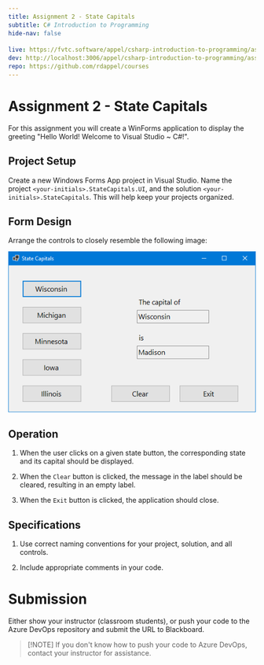 ```yaml
---
title: Assignment 2 - State Capitals
subtitle: C# Introduction to Programming
hide-nav: false

live: https://fvtc.software/appel/csharp-introduction-to-programming/assignments/state-capitals
dev: http://localhost:3006/appel/csharp-introduction-to-programming/assignments/state-capitals
repo: https://github.com/rdappel/courses
---
```


# Assignment 2 - State Capitals

For this assignment you will create a WinForms application to display the greeting "Hello World! Welcome to Visual Studio ~ C#!".

<details open style="display: none;">
	<summary class="video">Show/Hide Video</summary>
	<div class="video-container">
		<iframe src="https://www.youtube.com/embed/AAAAAAA" width="100%" height="100%" frameborder="0"
			allowfullscreen allow="accelerometer; autoplay; encrypted-media; gyroscope; picture-in-picture">
		</iframe>
	</div>
</details>

## Project Setup

Create a new Windows Forms App project in Visual Studio. Name the project `<your-initials>.StateCapitals.UI`, and the solution `<your-initials>.StateCapitals`. This will help keep your projects organized.

## Form Design

Arrange the controls to closely resemble the following image:

![Form Layout](https://raw.githubusercontent.com/rdappel/courses/refs/heads/master/support-files/cs-intro/state-capitals-running.png)

## Operation

1. When the user clicks on a given state button, the corresponding state and its capital should be displayed.

2. When the `Clear` button is clicked, the message in the label should be cleared, resulting in an empty label.

3. When the `Exit` button is clicked, the application should close.

## Specifications

1. Use correct naming conventions for your project, solution, and all controls.

2. Include appropriate comments in your code.

# Submission

Either show your instructor (classroom students), or push your code to the Azure DevOps repository and submit the URL to Blackboard.

> [!NOTE] If you don't know how to push your code to Azure DevOps, contact your instructor for assistance.